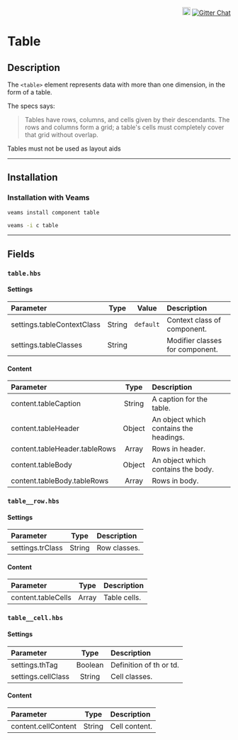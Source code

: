 <p align="right">
    <a href="https://badge.fury.io/js/%40veams%2Fcomponent-table"><img src="https://badge.fury.io/js/%40veams%2Fcomponent-table.svg" alt="npm version" height="18"></a>
    <a href="https://gitter.im/Sebastian-Fitzner/Veams?utm_source=badge&utm_medium=badge&utm_campaign=pr-badge"><img src="https://badges.gitter.im/Sebastian-Fitzner/Veams.svg" alt="Gitter Chat" /></a>
</p>

# Table

## Description

The `<table>` element represents data with more than one dimension, in the form of a table.

The specs says:

> Tables have rows, columns, and cells given by their descendants. The rows and columns form a grid; a table's cells must completely cover that grid without overlap.

Tables must not be used as layout aids

-----------

## Installation

### Installation with Veams

``` bash
veams install component table
```
``` bash
veams -i c table
```

-----------

## Fields

### `table.hbs`

#### Settings

| Parameter | Type | Value | Description |
|:--- | :---: |:---: | :--- |
| settings.tableContextClass | String | `default` | Context class of component. |
| settings.tableClasses | String | | Modifier classes for component. |

#### Content

| Parameter | Type | Description |
|:--- |:---:|:--- |
| content.tableCaption | String | A caption for the table. |
| content.tableHeader | Object | An object which contains the headings. |
| content.tableHeader.tableRows | Array | Rows in header. |
| content.tableBody | Object | An object which contains the body. |
| content.tableBody.tableRows | Array | Rows in body. |

### `table__row.hbs`

#### Settings

| Parameter | Type | Description |
|:--- |:---:|:--- |
| settings.trClass | String | Row classes. |

#### Content

| Parameter | Type | Description |
|:--- |:---:|:--- |
| content.tableCells | Array | Table cells. |

### `table__cell.hbs`

#### Settings

| Parameter | Type | Description |
|:--- |:---:|:--- |
| settings.thTag | Boolean | Definition of th or td. |
| settings.cellClass | String | Cell classes. |

#### Content

| Parameter | Type | Description |
|:--- |:---:|:--- |
| content.cellContent | String | Cell content. |

